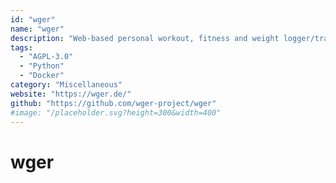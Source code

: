 ```yaml
---
id: "wger"
name: "wger"
description: "Web-based personal workout, fitness and weight logger/tracker. It can also be used as a simple gym management utility and offers a full REST API as well."
tags:
  - "AGPL-3.0"
  - "Python"
  - "Docker"
category: "Miscellaneous"
website: "https://wger.de/"
github: "https://github.com/wger-project/wger"
#image: "/placeholder.svg?height=300&width=400"
---
```


# wger
